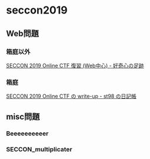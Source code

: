 # seccon2019

## Web問題

### 箱庭以外
[SECCON 2019 Online CTF 復習 (Web中心) - 好奇心の足跡](https://kusuwada.hatenablog.com/entry/2019/11/01/082737#Web-HakoniwaPay-%E7%9D%80%E6%89%8B%E3%81%9B%E3%81%9A)

### 箱庭
[SECCON 2019 Online CTF の write-up - st98 の日記帳](https://st98.github.io/diary/posts/2019-10-20-seccon-online-ctf.html#hakoniwapay-web-461)

## misc問題
### Beeeeeeeeeer


### SECCON_multiplicater


